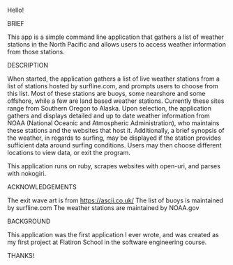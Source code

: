 Hello!

BRIEF

This app is a simple command line application that gathers a list of weather stations in the North Pacific and allows users to access weather information from those stations.

DESCRIPTION

When started, the application gathers a list of live weather stations from a list of stations hosted by surfline.com, and prompts users to choose from this list. Most of these stations are buoys, some nearshore and some offshore, while a few are land based weather stations. Currently these sites range from Southern Oregon to Alaska. Upon selection, the application gathers and displays detailed and up to date weather information from NOAA (National Oceanic and Atmospheric Administration), who maintains these stations and the websites that host it. Additionally, a brief synopsis of the weather, in regards to surfing, may be displayed if the station provides sufficient data around surfing conditions. Users may then choose different locations to view data, or exit the program. 

This application runs on ruby, scrapes websites with open-uri, and parses with nokogiri. 

ACKNOWLEDGEMENTS

The exit wave art is from https://ascii.co.uk/ 
The list of buoys is maintained by surfline.com
The weather stations are maintained by NOAA.gov

BACKGROUND 

This application was the first application I ever wrote, and was created as my first project at Flatiron School in the software engineering course.

THANKS!  